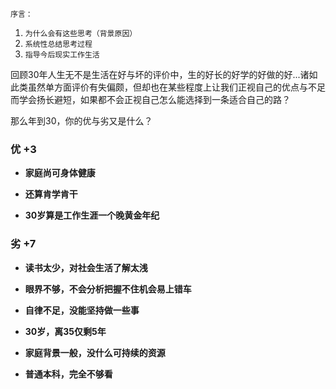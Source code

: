`序言：`
1.  `为什么会有这些思考（背景原因）`
2.  `系统性总结思考过程`
3.  `指导今后现实工作生活`

回顾30年人生无不是生活在好与坏的评价中，生的好长的好学的好做的好...诸如此类虽然单方面评价有失偏颇，但却也在某些程度上让我们正视自己的优点与不足而学会扬长避短，如果都不会正视自己怎么能选择到一条适合自己的路？

那么年到30，你的优与劣又是什么？

### 优 +3

-  **家庭尚可身体健康**

-  **还算肯学肯干**

-  **30岁算是工作生涯一个晚黄金年纪**


### 劣 +7

-  **读书太少，对社会生活了解太浅**

-  **眼界不够，不会分析把握不住机会易上错车**

-  **自律不足，没能坚持做一些事**

-  **30岁，离35仅剩5年**

-  **家庭背景一般，没什么可持续的资源**

-  **普通本科，完全不够看**
